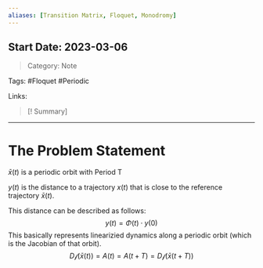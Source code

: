 ```yaml
---
aliases: [Transition Matrix, Floquet, Monodromy]
---
```

## Start Date: 2023-03-06

> Category: Note

Tags:
#Floquet #Periodic 

Links:


>[! Summary]
>

---
# The Problem Statement
$\bar{x}(t)$ is a periodic orbit with Period T


$y(t)$ is the distance to a trajectory $x(t)$ that is close to the reference trajectory $\bar{x}(t)$.

This distance can be described as follows:
$$y(t)=\Phi(t)\cdot y(0)$$
This basically represents linearizied dynamics along a periodic orbit (which is the Jacobian of that orbit).
$$D\mathcal{f}(\bar{x}(t))=A(t)=A(t+T)=D\mathcal{f}(\bar{x}(t+T))$$

